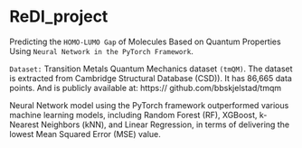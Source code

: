 # ReDI_project
Predicting the `HOMO-LUMO Gap` of Molecules Based on Quantum Properties Using `Neural Network in the PyTorch Framework`.

`Dataset:` Transition Metals Quantum Mechanics dataset `(tmQM)`. 
The dataset is extracted from Cambridge Structural Database (CSD)). It has 86,665 data points. And is publicly available at: https:// github.com/bbskjelstad/tmqm

Neural Network model using the PyTorch framework outperformed various machine learning models, including Random Forest (RF), XGBoost, k-Nearest Neighbors (kNN), and Linear Regression, in terms of delivering the lowest Mean Squared Error (MSE) value.
